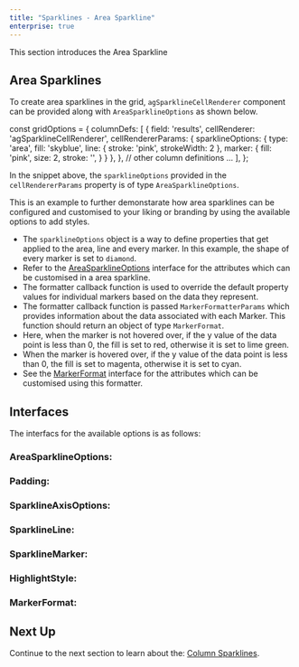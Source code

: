 ```yaml
---
title: "Sparklines - Area Sparkline"
enterprise: true
---
```


This section introduces the Area Sparkline

## Area Sparklines

To create area sparklines in the grid, `agSparklineCellRenderer` component can be provided along with `AreaSparklineOptions` as shown below.

<snippet>
const gridOptions = {
    columnDefs: [
        {
            field: 'results',
            cellRenderer: 'agSparklineCellRenderer',
            cellRendererParams: {
                sparklineOptions: {
                    type: 'area',
                    fill: 'skyblue',
                    line: {
                        stroke: 'pink',
                        strokeWidth: 2
                    },
                    marker: {
                        fill: 'pink',
                        size: 2,
                        stroke: '',
                    }
                }
            },
        },
        // other column definitions ...
    ],
};
</snippet>

In the snippet above, the `sparklineOptions` provided in the `cellRendererParams` property is of type `AreaSparklineOptions`.

This is an example to further demonstarate how area sparklines can be configured and customised to your liking or branding by using the available options to add styles.

- The `sparklineOptions` object is a way to define properties that get applied to the area, line and every marker. In this example, the shape of every marker is set to `diamond`.
- Refer to the [AreaSparklineOptions](/sparklines-area-sparkline/#areasparklineoptions) interface for the attributes which can be customised in a area sparkline.
- The formatter callback function is used to override the default property values for individual markers based on the data they represent.
- The formatter callback function is passed `MarkerFormatterParams` which provides information about the data associated with each Marker. This function should return an object of type `MarkerFormat`.
- Here, when the marker is not hovered over, if the y value of the data point is less than 0, the fill is set to red, otherwise it is set to lime green.
- When the marker is hovered over, if the y value of the data point is less than 0, the fill is set to magenta, otherwise it is set to cyan.
- See the [MarkerFormat](/sparklines-area-sparkline/#markerformat) interface for the attributes which can be customised using this formatter.


<grid-example title='Area Sparkline' name='area-sparkline' type='generated' options='{ "enterprise": true, "exampleHeight": 585, "modules": ["clientside", "sparklines"] }'></grid-example>

## Interfaces
The interfacs for the available options is as follows:

### AreaSparklineOptions:

<api-documentation source='sparklines-area-sparkline/resources/area-sparkline-api.json' section='AreaSparklineOptions'></api-documentation>

### Padding:

<api-documentation source='sparklines-area-sparkline/resources/area-sparkline-api.json' section='Padding'></api-documentation>

### SparklineAxisOptions:

<api-documentation source='sparklines-area-sparkline/resources/area-sparkline-api.json' section='SparklineAxisOptions'></api-documentation>

### SparklineLine:

<api-documentation source='sparklines-area-sparkline/resources/area-sparkline-api.json' section='SparklineLine'></api-documentation>

### SparklineMarker:

<api-documentation source='sparklines-area-sparkline/resources/area-sparkline-api.json' section='SparklineMarker'></api-documentation>


### HighlightStyle:

<api-documentation source='sparklines-area-sparkline/resources/area-sparkline-api.json' section='HighlightStyle'></api-documentation>

### MarkerFormat:

<api-documentation source='sparklines-area-sparkline/resources/area-sparkline-api.json' section='MarkerFormat'></api-documentation>


## Next Up

Continue to the next section to learn about the: [Column Sparklines](/sparklines-column-sparkline/).
